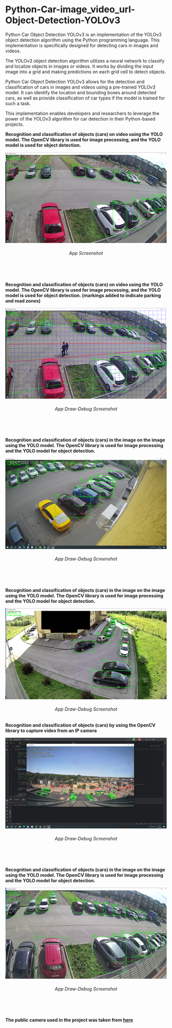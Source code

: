 # Python-Car-image_video_url-Object-Detection-YOLOv3
<p>Python Car Object Detection YOLOv3 is an implementation of the YOLOv3 object detection algorithm using the Python programming language. This implementation is specifically designed for detecting cars in images and videos.

The YOLOv3 object detection algorithm utilizes a neural network to classify and localize objects in images or videos. It works by dividing the input image into a grid and making predictions on each grid cell to detect objects.

Python Car Object Detection YOLOv3 allows for the detection and classification of cars in images and videos using a pre-trained YOLOv3 model. It can identify the location and bounding boxes around detected cars, as well as provide classification of car types if the model is trained for such a task.

This implementation enables developers and researchers to leverage the power of the YOLOv3 algorithm for car detection in their Python-based projects.






<b>Recognition and classification of objects (cars) on video using the YOLO model. The OpenCV library is used for image processing, and the YOLO model is used for object detection.<br/>

![screenshot](https://github.com/evgenyk-nn/Python-Car-image_video_url-Object-Detection-YOLOv3/blob/master/screenshots/screenshot1.png)
<h6 align="center">App Screenshot</h6>
<br/><br/>

<b>Recognition and classification of objects (cars) on video using the YOLO model. The OpenCV library is used for image processing, and the YOLO model is used for object detection. (markings added to indicate parking and road zones)

![screenshot](https://github.com/evgenyk-nn/Python-Car-image_video_url-Object-Detection-YOLOv3/blob/master/screenshots/screenshot2.png)
<h6 align="center">App Draw-Debug Screenshot</h6>
<br/><br/>

<b>Recognition and classification of objects (cars) in the image on the image using the YOLO model.
The OpenCV library is used for image processing and the YOLO model for object detection.

![screenshot](https://github.com/evgenyk-nn/Python-Car-image_video_url-Object-Detection-YOLOv3/blob/master/screenshots/screenshot3.png)
<h6 align="center">App Draw-Debug Screenshot</h6>
<br/><br/>

<b>Recognition and classification of objects (cars) in the image on the image using the YOLO model.
The OpenCV library is used for image processing and the YOLO model for object detection.

![screenshot](https://github.com/evgenyk-nn/Python-Car-image_video_url-Object-Detection-YOLOv3/blob/master/screenshots/screenshot4.png)
<h6 align="center">App Draw-Debug Screenshot</h6>

<b>Recognition and classification of objects (cars) by using the OpenCV library to capture video from an IP camera

![screenshot](https://github.com/evgenyk-nn/Python-Car-image_video_url-Object-Detection-YOLOv3/blob/master/screenshots/screenshot5.png)
<h6 align="center">App Draw-Debug Screenshot</h6>
<br/><br/>

<b>Recognition and classification of objects (cars) in the image on the image using the YOLO model.
The OpenCV library is used for image processing and the YOLO model for object detection.

![screenshot](https://github.com/evgenyk-nn/Python-Car-image_video_url-Object-Detection-YOLOv3/blob/master/screenshots/screenshot6.png)
<h6 align="center">App Draw-Debug Screenshot</h6>
<br/><br/>

The public camera used in the project was taken from [here](http://68.188.109.50/cgi-bin/camera)
